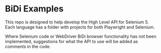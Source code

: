 # BiDi Examples

This repo is designed to help develop the High Level API for Selenium 5.
Each language has a folder with projects for both Playwright and Selenium.

Where Selenium code or WebDriver BiDi browser functionality
has not been implemented, suggestions for what the API to use will be 
added as comments in the code.